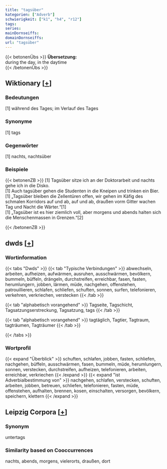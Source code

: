 ```yaml
---
title: "tagsüber"
kategorien: ["Adverb"]
schwierigkeit: ["k1", "h4", "r12"]
tags:
series:
mainDornseiffs:
domainDornseiffs:
url: "tagsüber"
---
```


{{< betonenÜbs >}}
**Übersetzung:**  
during the day, in the daytime  
{{< /betonenÜbs >}}

## Wiktionary [[+](https://de.wiktionary.org/wiki/tagsüber)]

### Bedeutungen
[1] während des Tages; im Verlauf des Tages  

### Synonyme
[1] tags  

### Gegenwörter
[1] nachts, nachtsüber  

### Beispiele
{{< betonenZB >}}
[1] Tagsüber sitze ich an der Doktorarbeit und nachts gehe ich in die Disko.  
[1] Auch tagsüber gehen die Studenten in die Kneipen und trinken ein Bier.  
[1] „Tagsüber bleiben die Zellentüren offen, wir gehen im Käfig des schmalen Korridors auf und ab, auf und ab, draußen vorm Gitter wachen Tag und Nacht die Wärter.“[1]  
[1] „Tagsüber ist es hier ziemlich voll, aber morgens und abends halten sich die Menschenmassen in Grenzen.“[2]  

{{< /betonenZB >}}


## dwds [[+](https://www.dwds.de/wb/tagsüber)]

### Wortinformation
{{< tabs "Dwds" >}}
{{< tab "Typische Verbindungen" >}}
abwechseln, arbeiten, aufheizen, aufwärmen, ausruhen, ausschwärmen, bevölkern, bummeln, büffeln, drängeln, durchstreifen, erreichbar, fasen, fasten, herumlungern, jobben, lärmen, müde, nachgehen, offenstehen, patrouillieren, schlafen, schliefen, schuften, sonnen, surfen, telefonieren, verkehren, verkriechen, verstecken
{{< /tab >}}

{{< tab "alphabetisch vorangehend" >}}
Tagseite, Tagschicht, Tagsatzungserstreckung, Tagsatzung, tags
{{< /tab >}}

{{< tab "alphabetisch vorangehend" >}}
tagtäglich, Tagtier, Tagtraum, tagträumen, Tagträumer
{{< /tab >}}

{{< /tabs >}}

### Wortprofil
{{< expand "Überblick" >}} schuften, schlafen, jobben, fasten, schliefen, nachgehen, büffeln, ausschwärmen, fasen, bummeln, müde, herumlungern, sonnen, verstecken, durchstreifen, aufheizen, telefonieren, arbeiten, erreichbar, verkriechen {{< /expand >}}
{{< expand "ist Adverbialbestimmung von" >}} nachgehen, schlafen, verstecken, schuften, arbeiten, jobben, betreuen, schliefen, telefonieren, fasten, müde, offenstehen, aufhalten, brennen, kosen, einschalten, versorgen, bevölkern, speichern, klettern {{< /expand >}}

## Leipzig Corpora [[+](https://corpora.uni-leipzig.de/en/res?word=tagsüber&corpusId=deu_newscrawl-public_2018)]


### Synonym
untertags


### Similarity based on Cooccurrences
nachts, abends, morgens, vielerorts, draußen, dort

